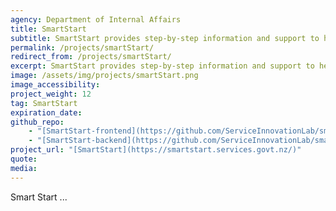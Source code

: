 ```yaml
---
agency: Department of Internal Affairs
title: SmartStart
subtitle: SmartStart provides step-by-step information and support to help you access the right services for you and your baby.
permalink: /projects/smartStart/
redirect_from: /projects/smartStart/
excerpt: SmartStart provides step-by-step information and support to help you access the right services for you and your baby.
image: /assets/img/projects/smartStart.png
image_accessibility: 
project_weight: 12
tag: SmartStart
expiration_date:
github_repo:
    - "[SmartStart-frontend](https://github.com/ServiceInnovationLab/smartstart-frontend)"
    - "[SmartStart-backend](https://github.com/ServiceInnovationLab/smartstart-backend)"
project_url: "[SmartStart](https://smartstart.services.govt.nz/)"
quote:
media: 
---
```

Smart Start ...
